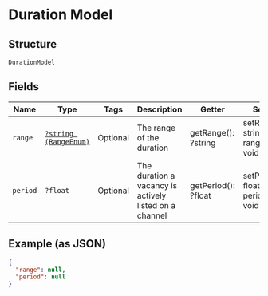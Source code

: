
# Duration Model

## Structure

`DurationModel`

## Fields

| Name | Type | Tags | Description | Getter | Setter |
|  --- | --- | --- | --- | --- | --- |
| `range` | [`?string (RangeEnum)`](../../doc/models/range-enum.md) | Optional | The range of the duration | getRange(): ?string | setRange(?string range): void |
| `period` | `?float` | Optional | The duration a vacancy is actively listed on a channel | getPeriod(): ?float | setPeriod(?float period): void |

## Example (as JSON)

```json
{
  "range": null,
  "period": null
}
```

